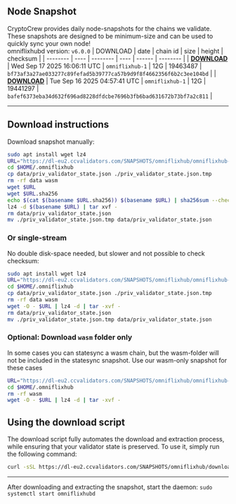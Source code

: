 ## Node Snapshot
CryptoCrew provides daily node-snapshots for the chains we validate. These snapshots are designed to be minimum-size and can be used to quickly sync your own node!  
omniflixhubd version: `v6.0.0`
| DOWNLOAD | date | chain id | size | height | checksum |
| -------- | ---- | -------- | ---- | ------ | -------- |
| **[DOWNLOAD](https://dl-eu2.ccvalidators.com/SNAPSHOTS/omniflixhub/omniflixhub-1_19463487.tar.lz4)** | Wed Sep 17 2025 16:06:11 UTC | `omniflixhub-1` | 12G | 19463487 | `bf73af3a27ae033277c89fefad5b39777ca57b9d9f8f4662356f6b2c3ee104bd` |
| **[DOWNLOAD](https://dl-eu2.ccvalidators.com/SNAPSHOTS/omniflixhub/omniflixhub-1_19441297.tar.lz4)** | Tue Sep 16 2025 04:57:41 UTC | `omniflixhub-1` | 12G | 19441297 | `bafef6373eba34d632f696ad8228dfdcbe7696b3fb6bad631672b73bf7a2c811` |

---

## Download instructions
Download snapshot manually:
```sh
sudo apt install wget lz4
URL="https://dl-eu2.ccvalidators.com/SNAPSHOTS/omniflixhub/omniflixhub-1_19463487.tar.lz4"
cd $HOME/.omniflixhub
cp data/priv_validator_state.json ./priv_validator_state.json.tmp
rm -rf data wasm
wget $URL
wget $URL.sha256
echo $(cat $(basename $URL.sha256)) $(basename $URL) | sha256sum --check
lz4 -d $(basename $URL) | tar xvf -
rm data/priv_validator_state.json
mv ./priv_validator_state.json.tmp data/priv_validator_state.json
```

### Or single-stream
No double disk-space needed, but slower and not possible to check checksum:
```sh
sudo apt install wget lz4
URL="https://dl-eu2.ccvalidators.com/SNAPSHOTS/omniflixhub/omniflixhub-1_19463487.tar.lz4"
cd $HOME/.omniflixhub
cp data/priv_validator_state.json ./priv_validator_state.json.tmp
rm -rf data wasm
wget -O - $URL | lz4 -d | tar -xvf -
rm data/priv_validator_state.json
mv ./priv_validator_state.json.tmp data/priv_validator_state.json
```

### Optional: Download `wasm` folder only
In some cases you can statesync a wasm chain, but the wasm-folder will not be included in the statesync snapshot. Use our wasm-only snapshot for these cases
```sh
URL="https://dl-eu2.ccvalidators.com/SNAPSHOTS/omniflixhub/omniflixhub-1_wasm.tar.lz4"
cd $HOME/.omniflixhub
rm -rf wasm
wget -O - $URL | lz4 -d | tar -xvf -
```



## Using the download script

The download script fully automates the download and extraction process, while ensuring that your validator state is preserved. To use it, simply run the following command:
```sh
curl -sSL https://dl-eu2.ccvalidators.com/SNAPSHOTS/omniflixhub/download_snapshot.sh | bash
```
---

After downloading and extracting the snapshot, start the daemon: `sudo systemctl start omniflixhubd`

